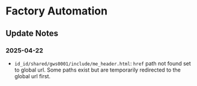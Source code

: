 # Factory Automation

## Update Notes

### 2025-04-22

- `id_id/shared/gws0001/include/me_header.html`: `href` path not found set to global url. Some paths exist but are temporarily redirected to the global url first.